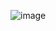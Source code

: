 
![image](https://github.com/selldream2/My-Project/assets/27531428/8d51b021-10bc-41e1-b21f-330938a5a14e)
